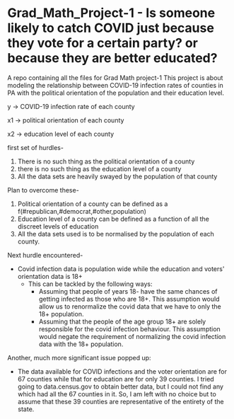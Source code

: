 # Grad_Math_Project-1 - Is someone likely to catch COVID just because they vote for a certain party? or because they are better educated?
A repo  containing all the files for Grad Math project-1
This project is about modeling the relationship between COVID-19 infection rates of counties in PA with the political orientation of the population and their education level.

y -> COVID-19 infection rate of each county

x1 -> political orientation of each county

x2 -> education level of each county

first set of hurdles- 
1. There is no such thing as the political orientation of a county
2. there is no such thing as the education level of a county
3. All the data sets are heavily swayed by the population of that county

Plan to overcome these-
1. Political orientation of a county can be defined as a f(#republican,#democrat,#other,population)
2. Education level of a county can be defined as a function of all the discreet levels of education
3. All the data sets used is to be normalised by the population of each county.

Next hurdle encountered-
- Covid infection data is population wide while the education and voters' orientation data is 18+
  - This can be tackled by the following ways:
    - Assuming that people of years 18- have the same chances of getting infected as those who are 18+. This assumption would allow us to renormalize the covid data that we have to only the 18+ population.
    - Assuming that the people of the age group 18+ are solely responsible for the covid infection behaviour. This assumption would negate the requirement of normalizing the covid infection data with the 18+ population. 

Another, much more significant issue popped up:
- The data available for COVID infections and the voter orientation are for 67 counties while that for education are for only 39 counties. I tried going to data.census.gov to obtain better data, but I could not find any which had all the 67 counties in it. So, I am left with no choice but to assume that these 39 counties are representative of the entirety of the state.
